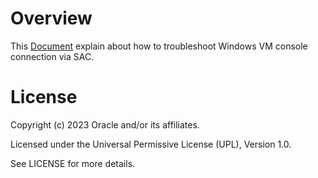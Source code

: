 # Overview 
This [Document](Troubleshooting-OCI-Win-VM-Console-Connection.pdf) explain about how to troubleshoot Windows VM console connection via SAC.

# License
Copyright (c) 2023 Oracle and/or its affiliates.

Licensed under the Universal Permissive License (UPL), Version 1.0.

See LICENSE for more details.
